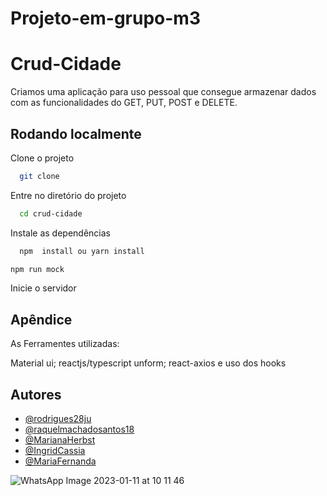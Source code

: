 # Projeto-em-grupo-m3
# Crud-Cidade

Criamos uma aplicação para uso pessoal que consegue armazenar dados com as funcionalidades do GET, PUT, POST e DELETE.

## Rodando localmente

Clone o projeto

```bash
  git clone
```

Entre no diretório do projeto

```bash
  cd crud-cidade
```

Instale as dependências

```bash front-end
  npm  install ou yarn install
```
```bash back-end
npm run mock
```
Inicie o servidor




## Apêndice

As Ferramentes utilizadas:

Material ui; reactjs/typescript unform; react-axios e uso dos hooks


## Autores

- [@rodrigues28ju](https://github.com/rodrigues28ju)
- [@raquelmachadosantos18](https://github.com/raquelmachadosantos18)
- [@MarianaHerbst](https://github.com/MarianaHerbst)
- [@IngridCassia](https://github.com/IngridCassia)
- [@MariaFernanda](https://github.com/)

![WhatsApp Image 2023-01-11 at 10 11 46](https://user-images.githubusercontent.com/114073501/211819425-2d0a936b-ba0e-4e38-8060-616dc9037473.jpeg)
